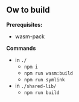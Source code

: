 



## Ow to build

**Prerequisites:**
- wasm-pack

**Commands**
- in `./`
    - `npm i`
    - `npm run wasm:build`
    - `npm run symlink`
- in `./shared-lib/`
    - `npm run build`
